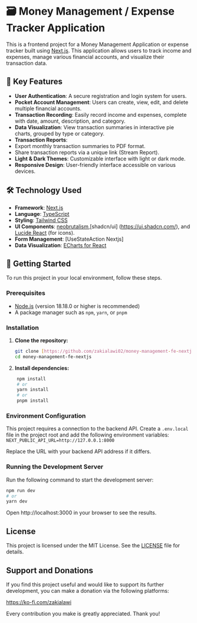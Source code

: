 # 🗃️ Money Management / Expense Tracker Application

This is a frontend project for a Money Management Application or expense tracker
built using [Next.js](https://nextjs.org/). This application allows users to
track income and expenses, manage various financial accounts, and visualize
their transaction data.

## 🚀 Key Features

- **User Authentication**: A secure registration and login system for users.
- **Pocket Account Management**: Users can create, view, edit, and delete
  multiple financial accounts.
- **Transaction Recording**: Easily record income and expenses, complete with
  date, amount, description, and category.
- **Data Visualization**: View transaction summaries in interactive pie charts,
  grouped by type or category.
- **Transaction Reports**:
- Export monthly transaction summaries to PDF format.
- Share transaction reports via a unique link (Stream Report).
- **Light & Dark Themes**: Customizable interface with light or dark mode.
- **Responsive Design**: User-friendly interface accessible on various devices.

## 🛠️ Technology Used

- **Framework**: [Next.js](https://nextjs.org/)
- **Language**: [TypeScript](https://www.typescriptlang.org/)
- **Styling**: [Tailwind CSS](https://tailwindcss.com/)
- **UI Components**: [neobrutalism](https://www.neobrutalism.dev/),[shadcn/ui] (https://ui.shadcn.com/), and [Lucide React](https://lucide.dev/) (for icons).
- **Form Management**: [UseStateAction Nextjs]
- **Data Visualization**: [ECharts for React](https://github.com/hustcc/echarts-for-react)

## 🚀 Getting Started

To run this project in your local environment, follow these steps.

### Prerequisites

- [Node.js](https://nodejs.org/en/) (version 18.18.0 or higher is recommended)
- A package manager such as `npm`, `yarn`, or `pnpm`

### Installation

1.  **Clone the repository:**

    ```bash
    git clone [https://github.com/zakialawi02/money-management-fe-nextjs.git](https://github.com/zakialawi02/money-management-fe-nextjs.git)
    cd money-management-fe-nextjs
    ```

2.  **Install dependencies:**

```bash
    npm install
    # or
    yarn install
    # or
    pnpm install
```

### Environment Configuration

This project requires a connection to the backend API. Create a `.env.local` file in the project root and add the following environment variables:
`NEXT_PUBLIC_API_URL=http://127.0.0.1:8000`

Replace the URL with your backend API address if it differs.

### Running the Development Server

Run the following command to start the development server:

```bash
npm run dev
# or
yarn dev
```

Open http://localhost:3000 in your browser to see the results.

## License

This project is licensed under the MIT License. See the [LICENSE](LICENSE) file
for details.

## Support and Donations

If you find this project useful and would like to support its further
development, you can make a donation via the following platforms:

https://ko-fi.com/zakialawi

Every contribution you make is greatly appreciated. Thank you!
